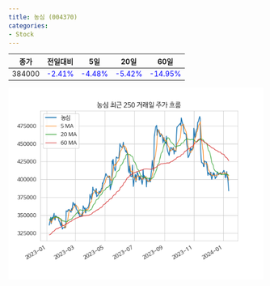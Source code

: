 ```yaml
---
title: 농심 (004370)
categories:
- Stock
---
```


|종가|전일대비|5일|20일|60일|
|----|--------|---|----|----|
|384000|<span style="color: blue">-2.41%</span>|<span style="color: blue">-4.48%</span>|<span style="color: blue">-5.42%</span>|<span style="color: blue">-14.95%</span>|

<!-- more -->

![004370](/assets/images/stock/004370.png)